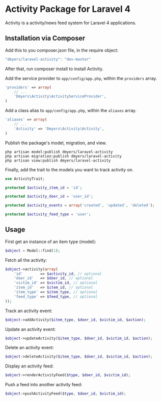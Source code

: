 # Activity Package for Laravel 4

Activity is a activity/news feed system for Laravel 4 applications.

## Installation via Composer

Add this to you composer.json file, in the require object:

```javascript
"dmyers/laravel-activity": "dev-master"
```

After that, run composer install to install Activity.

Add the service provider to `app/config/app.php`, within the `providers` array.

```php
'providers' => array(
    // ...
    'Dmyers\Activity\ActivityServiceProvider',
)
```

Add a class alias to `app/config/app.php`, within the `aliases` array.

```php
'aliases' => array(
    // ...
    'Activity' => 'Dmyers\Activity\Activity',
)
```

Publish the package's model, migration, and view.

```console
php artisan model:publish dmyers/laravel-activity
php artisan migration:publish dmyers/laravel-activity
php artisan view:publish dmyers/laravel-activity
```

Finally, add the trait to the models you want to track activity on.

```php
use ActivityTrait;

protected $activity_item_id = 'id';

protected $activity_doer_id = 'user_id';

protected $activity_events = array('created', 'updated', 'deleted');

protected $activity_feed_type = 'user';
```

## Usage

First get an instance of an item type (model):

```php
$object = Model::find(1);
```

Fetch all the activity:

```php
$object->activity(array(
	'id'        => $activity_id, // optional
	'doer_id'   => $doer_id, // optional
	'victim_id' => $victim_id, // optional
	'item_id'   => $item_id, // optional
	'item_type' => $item_type, // optional
	'feed_type' => $feed_type, // optional
));
```

Track an activity event:

```php
$object->addActivity($item_type, $doer_id, $victim_id, $action);
```

Update an activity event:

```php
$object->updateActivity($item_type, $doer_id, $victim_id, $action);
```

Delete an activity event:

```php
$object->deleteActivity($item_type, $doer_id, $victim_id, $action);
```

Display an activity feed:

```php
$object->renderActivityFeed($type, $doer_id, $victim_id);
```

Push a feed into another activity feed:

```php
$object->pushActivityFeed($type, $doer_id, $victim_id);
```